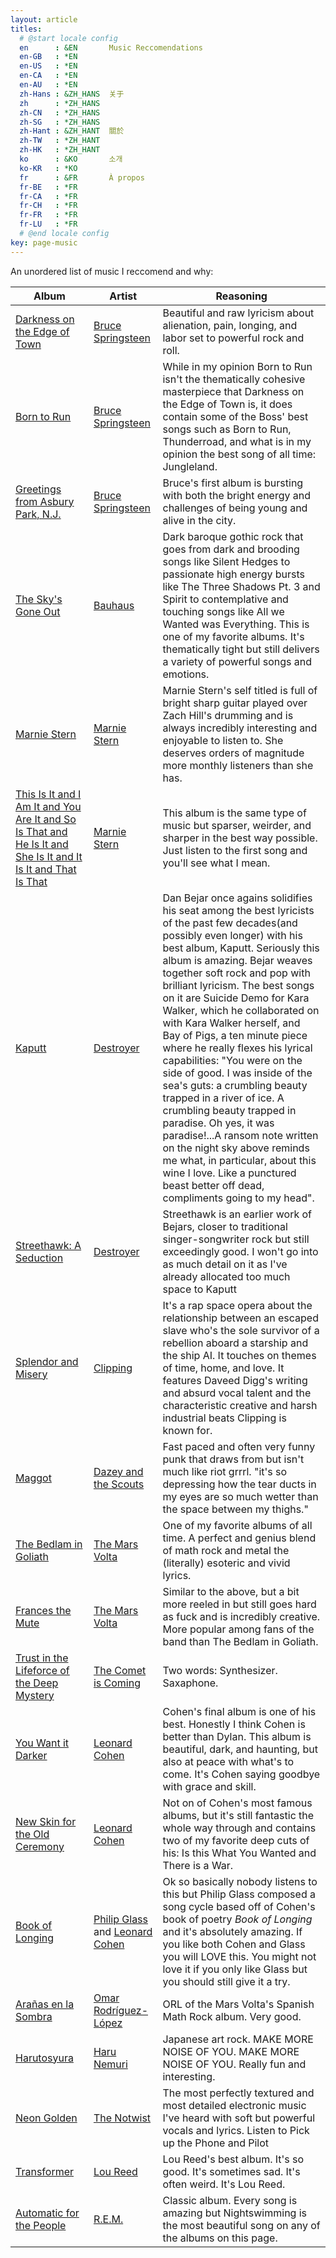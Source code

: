 ```yaml
---
layout: article
titles:
  # @start locale config
  en      : &EN       Music Reccomendations
  en-GB   : *EN
  en-US   : *EN
  en-CA   : *EN
  en-AU   : *EN
  zh-Hans : &ZH_HANS  关于
  zh      : *ZH_HANS
  zh-CN   : *ZH_HANS
  zh-SG   : *ZH_HANS
  zh-Hant : &ZH_HANT  關於
  zh-TW   : *ZH_HANT
  zh-HK   : *ZH_HANT
  ko      : &KO       소개
  ko-KR   : *KO
  fr      : &FR       À propos
  fr-BE   : *FR
  fr-CA   : *FR
  fr-CH   : *FR
  fr-FR   : *FR
  fr-LU   : *FR
  # @end locale config
key: page-music
---
```

An unordered list of music I reccomend and why:  

| Album | Artist | Reasoning |
| ---- | ---- | ---- |
| [Darkness on the Edge of Town](https://open.spotify.com/album/4KT6G8fj8EEIfsyr75hbgc?si=dTjWpZtyTb2eb-OlVyYKJA) | [Bruce Springsteen](https://open.spotify.com/artist/3eqjTLE0HfPfh78zjh6TqT?si=B64c2EgjTWmcd0qp8Fpw4w) | Beautiful and raw lyricism about alienation, pain, longing, and labor set to powerful rock and roll. |
| [Born to Run](https://open.spotify.com/album/43YIoHKSrEw2GJsWmhZIpu?si=ebrjKFOQTSCVPfFmA0_2sg) | [Bruce Springsteen](https://open.spotify.com/artist/3eqjTLE0HfPfh78zjh6TqT?si=B64c2EgjTWmcd0qp8Fpw4w) | While in my opinion Born to Run isn't the thematically cohesive masterpiece that Darkness on the Edge of Town is, it does contain some of the Boss' best songs such as Born to Run, Thunderroad, and what is in my opinion the best song of all time: Jungleland. |
| [Greetings from Asbury Park, N.J.](https://open.spotify.com/album/4hQ5RfHzq1SGJNfZWrpg7C?si=6jhRcsoHSTKS0BErW3ydeg) | [Bruce Springsteen](https://open.spotify.com/artist/3eqjTLE0HfPfh78zjh6TqT?si=B64c2EgjTWmcd0qp8Fpw4w) | Bruce's first album is bursting with both the bright energy and challenges of being young and alive in the city.|
| [The Sky's Gone Out](https://open.spotify.com/album/62wkZz3Nuysf7AtI1iiInj?si=pZPRfAcvTuGMlsw6A_Br1Q) | [Bauhaus](https://open.spotify.com/artist/5N5tQ9Dx1h8Od7aRmGj7Fi?si=UjuT7A1GTDiUXaPFv2eGeA) | Dark baroque gothic rock that goes from dark and brooding songs like Silent Hedges to passionate high energy bursts like The Three Shadows Pt. 3 and Spirit to contemplative and touching songs like All we Wanted was Everything. This is one of my favorite albums. It's thematically tight but still delivers a variety of powerful songs and emotions. |
| [Marnie Stern](https://open.spotify.com/album/3CmYW8QOCdDcoQC7CjK3Kz?si=vMql_1y2TyK88iM56Mfgsw) | [Marnie Stern](https://open.spotify.com/artist/7CHNUgkepqsMm9tYnwtVDt?si=Qg-6egywStqbpgY-swgPgg) | Marnie Stern's self titled is full of bright sharp guitar played over Zach Hill's drumming and is always incredibly interesting and enjoyable to listen to. She deserves orders of magnitude more monthly listeners than she has. |
| [This Is It and I Am It and You Are It and So Is That and He Is It and She Is It and It Is It and That Is That](https://open.spotify.com/album/5LI4Fwayg5DenwukyTYbnC?si=sfXl3UdEQfOr_9H4PBjQ0Q) | [Marnie Stern](https://open.spotify.com/artist/7CHNUgkepqsMm9tYnwtVDt?si=Qg-6egywStqbpgY-swgPgg) | This album is the same type of music but sparser, weirder, and sharper in the best way possible. Just listen to the first song and you'll see what I mean. |
| [Kaputt](https://open.spotify.com/album/4WtvNVR7QeHUZGtHth9zND?si=AQbuueq5TImFRJr8F7Gxhw) | [Destroyer](https://open.spotify.com/artist/22ojy4H4ZVpowC4lRRC8In?si=sGQOyPaQSwS53bxrxOsZFQ) | Dan Bejar once agains solidifies his seat among the best lyricists of the past few decades(and possibly even longer) with his best album, Kaputt. Seriously this album is amazing. Bejar weaves together soft rock and pop with brilliant lyricism. The best songs on it are Suicide Demo for Kara Walker, which he collaborated on with Kara Walker herself, and Bay of Pigs, a ten minute piece where he really flexes his lyrical capabilities: "You were on the side of good. I was inside of the sea's guts: a crumbling beauty trapped in a river of ice. A crumbling beauty trapped in paradise. Oh yes, it was paradise!...A ransom note written on the night sky above reminds me what, in particular, about this wine I love. Like a punctured beast better off dead, compliments going to my head".  |
| [Streethawk: A Seduction](https://open.spotify.com/album/3FcWb4IkALNpE4x9r3Hd41?si=ZeBJx_KlR6W5H2lP2NMzTA) | [Destroyer](https://open.spotify.com/artist/22ojy4H4ZVpowC4lRRC8In?si=sGQOyPaQSwS53bxrxOsZFQ) | Streethawk is an earlier work of Bejars, closer to traditional singer-songwriter rock but still exceedingly good. I won't go into as much detail on it as I've already allocated too much space to Kaputt |
| [Splendor and Misery](https://open.spotify.com/album/1pxYPYg5ozVYMxiFMfD1tn?si=gTRN3LdQTMmIqoA5fAOKvQ) | [Clipping](https://open.spotify.com/artist/5HJ2kX5UTwN4Ns8fB5Rn1I?si=Pz8GvtqZQFCtyCz3y0HLqA) | It's a rap space opera about the relationship between an escaped slave who's the sole survivor of a rebellion aboard a starship and the ship AI. It touches on themes of time, home, and love. It features Daveed Digg's writing and absurd vocal talent and the characteristic creative and harsh industrial beats Clipping is known for. |
| [Maggot](https://open.spotify.com/album/4o2UhvIIalZ00nvHyk2nEz?si=i0LiTjP9Ta22fg9lvXgvKQ) | [Dazey and the Scouts](https://open.spotify.com/artist/3J8YGHzxEZzHRYVxGmQCvJ?si=BUdrmxGFSEuxdryygoVt3Q) | Fast paced and often very funny punk that draws from but isn't much like riot grrrl. "it's so depressing how the tear ducts in my eyes are so much wetter than the space between my thighs." |
| [The Bedlam in Goliath](https://open.spotify.com/album/62t7avflSxMRfEoJEhFikS?si=N52RNaf2SdaIuKWVQnLLSA) | [The Mars Volta](https://open.spotify.com/artist/75U40yZLLPglFgXbDVnmVs?si=tKenmyZjQvGwl0SfeWkQ2A) | One of my favorite albums of all time. A perfect and genius blend of math rock and metal the (literally) esoteric and vivid lyrics.|
| [Frances the Mute](https://open.spotify.com/album/30iqYID1JMBXLVFfErwTSd?si=PB4x5wFVR2azXjQLbrhMlQ) | [The Mars Volta](https://open.spotify.com/artist/75U40yZLLPglFgXbDVnmVs?si=tKenmyZjQvGwl0SfeWkQ2A) | Similar to the above, but a bit more reeled in but still goes hard as fuck and is incredibly creative. More popular among fans of the band than The Bedlam in Goliath. |
| [Trust in the Lifeforce of the Deep Mystery]() | [The Comet is Coming]() | Two words: Synthesizer. Saxaphone. |
| [You Want it Darker](https://open.spotify.com/album/3jeTB3j3QmUs8SPIVleHtU?si=6BxoPjEpQbW6RYNTFXBVfA) | [Leonard Cohen](https://open.spotify.com/artist/5l8VQNuIg0turYE1VtM9zV?si=6e34Uo14R6G8InTcW-9VXg) | Cohen's final album is one of his best. Honestly I think Cohen is better than Dylan. This album is beautiful, dark, and haunting, but also at peace with what's to come. It's Cohen saying goodbye with grace and skill. |
| [New Skin for the Old Ceremony](https://open.spotify.com/album/6LXadMatlf17dDrWzJO9eL?si=bkcjzbDPTj2PdllUvVas3g) | [Leonard Cohen](https://open.spotify.com/artist/5l8VQNuIg0turYE1VtM9zV?si=6e34Uo14R6G8InTcW-9VXg) | Not on of Cohen's most famous albums, but it's still fantastic the whole way through and contains two of my favorite deep cuts of his: Is this What You Wanted and There is a War. |
| [Book of Longing](https://open.spotify.com/album/2o9s3C2DRFz1EHTCbSQmrM?si=VwlEZw2XRAux_BtPqkxmyQ) | [Philip Glass](https://open.spotify.com/artist/69lxxQvsfAIoQbB20bEPFC?si=LIuGPzmHSpKVxZFNisaOnA) and [Leonard Cohen](https://open.spotify.com/artist/5l8VQNuIg0turYE1VtM9zV?si=6e34Uo14R6G8InTcW-9VXg) | Ok so basically nobody listens to this but Philip Glass composed a song cycle based off of Cohen's book of poetry _Book of Longing_ and it's absolutely amazing. If you like both Cohen and Glass you will LOVE this. You might not love it if you only like Glass but you should still give it a try. |
| [Arañas en la Sombra](https://open.spotify.com/album/0uKUiYdkl8bN06KsBBZvhB?si=Op2g6NneQdKtAYzaTj5uRw) | [Omar Rodríguez-López](https://open.spotify.com/artist/4ANigmoglCpG6sHgfT1hkB?si=u-sO9zmxTkmQaTWFl5Uguw) | ORL of the Mars Volta's Spanish Math Rock album. Very good. |
| [Harutosyura](https://open.spotify.com/album/6or18qH3INbHS0kyALV2HL?si=ZOiabeqDSU2phTUUPsmN7A) | [Haru Nemuri](https://open.spotify.com/artist/3cn7Ujrlj3rdyuqmOYhBJT?si=xNV19QD0TEK-t4z_wEAWpw) | Japanese art rock. MAKE MORE NOISE OF YOU. MAKE MORE NOISE OF YOU. Really fun and interesting. |
| [Neon Golden](https://open.spotify.com/album/56Ez1wZMgHE5dIjyBFdZF4?si=jW2MAfDbQSythfxp3v4zJA) | [The Notwist](https://open.spotify.com/artist/1o4xLcugkCtDDOw7POAMha?si=r82x4_uxS5avokt1lcnupQ) | The most perfectly textured and most detailed electronic music I've heard with soft but powerful vocals and lyrics. Listen to Pick up the Phone and Pilot|
| [Transformer](https://open.spotify.com/album/5SqbMEyAt8332ISGiLX0St?si=7dWYQR2jRGmx1caoMiod7A) | [Lou Reed](https://open.spotify.com/artist/42TFhl7WlMRXiNqzSrnzPL?si=xfeVYYkxSw6ra-uqEDj4ww) | Lou Reed's best album. It's so good. It's sometimes sad. It's often weird. It's Lou Reed. |
| [Automatic for the People](https://open.spotify.com/album/0BiNb8HYR4JvuxUa31Z58Q?si=cOTsT29_S3Wgg1T98inDZQ) | [R.E.M.](https://open.spotify.com/artist/4KWTAlx2RvbpseOGMEmROg?si=5DNjHznPTYOF0miTCs9cdg) | Classic album. Every song is amazing but Nightswimming is the most beautiful song on any of the albums on this page. |
